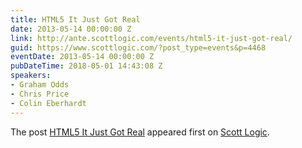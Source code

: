 ```yaml
---
title: HTML5 It Just Got Real
date: 2013-05-14 00:00:00 Z
link: http://ante.scottlogic.com/events/html5-it-just-got-real/
guid: https://www.scottlogic.com/?post_type=events&p=4468
eventDate: 2013-05-14 00:00:00 Z
pubDateTime: 2018-05-01 14:43:08 Z
speakers:
- Graham Odds
- Chris Price
- Colin Eberhardt
---
```


<p>The post <a rel="nofollow" href="http://ante.scottlogic.com/events/html5-it-just-got-real/">HTML5 It Just Got Real</a> appeared first on <a rel="nofollow" href="http://ante.scottlogic.com">Scott Logic</a>.</p>